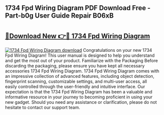 ## 1734 Fpd Wiring Diagram PDF Download Free - Part-b0g User Guide Repair B06xB

# <h2><a href="http://dfh5rh.blite.top/?on=1734+Fpd+Wiring+Diagram">🔗Download New 👉🔴 1734 Fpd Wiring Diagram</a></h2>

[![1734 Fpd Wiring Diagram download](https://i.imgur.com/lujVjoI.png)](http://dfh5rh.blite.top/?on=1734+Fpd+Wiring+Diagram)
Congratulations on your new 1734 Fpd Wiring Diagram! This user manual is designed to help you understand and get the most out of your product. Familiarize with the Packaging Before discarding the packaging, please ensure you have kept all necessary accessories 1734 Fpd Wiring Diagram. 1734 Fpd Wiring Diagram comes with an impressive collection of advanced features, including object detection, fingerprint scanning, customizable settings, and multi-user access, all easily controlled through the user-friendly and intuitive interface. Our expectation is that the 1734 Fpd Wiring Diagram has been a valuable and informative resource in your journey to becoming proficient in using your new gadget. Should you need any assistance or clarification, please do not hesitate to contact our support team.
